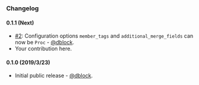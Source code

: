 ### Changelog

#### 0.1.1 (Next)

* [#2](https://github.com/slack-ruby/slack-ruby-bot-server-mailchimp/pull/2): Configuration options `member_tags` and `additional_merge_fields` can now be `Proc` - [@dblock](https://github.com/dblock).
* Your contribution here.

#### 0.1.0 (2019/3/23)

* Initial public release - [@dblock](https://github.com/dblock).
